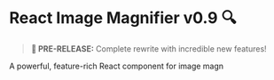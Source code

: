 # React Image Magnifier v0.9 🔍

> **🚀 PRE-RELEASE:** Complete rewrite with incredible new features!

A powerful, feature-rich React component for image magn